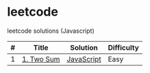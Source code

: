# leetcode
leetcode solutions (Javascript)

| # | Title | Solution | Difficulty |
| - | ----- | -------- | ---------- |
| 1 | [1. Two Sum](https://leetcode.com/problems/two-sum/?tab=Description) | [JavaScript](https://github.com/Fareeha666/leetcode/blob/master/1-Two-Sum.js) | Easy |


